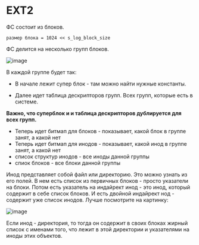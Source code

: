 # EXT2

ФС состоит из блоков.

```
размер блока = 1024 << s_log_block_size
```

ФС делится на несколько групп блоков.

![image](https://user-images.githubusercontent.com/25401699/199470309-ab3dc87a-876b-45b1-ba96-0e8562241488.png)

В каждой группе будет так:

* В начале лежит супер блок - там можно найти нужные константы.

* Далее идет таблица дескрипторов групп. Всех групп, которые есть в системе.

**Важно, что суперблок и и таблица дескрипторов дублируется для всех групп.**
   
* Теперь идет битмап для блоков - показывает, какой блок в группе занят, а какой нет
* Теперь идет битмап для инодов - показывает, какой инод в группе занят, а какой нет
* список структур инодов - все иноды данной группы
* спиок блоков - все блоки данной группы

Инод представляет собой файл или директорию. Это можно узнать из его полей.
В нем есть список из первичных блоков - просто указатели на блоки.
Потом есть указатель на индайрект инод - это инод, который содержит в себе список блоков.
И есть двойной индайрект нод - содержит уже список инодов.
Лучше посмотрите на картинку:

![image](https://user-images.githubusercontent.com/25401699/199459485-56710859-9cc3-4b0c-b325-af3b49a29b94.png)

Если инод - директория, то тогда он содержит в своих блоках жирный список с именами того, что лежит в этой директории и указателями на иноды этих объектов.



